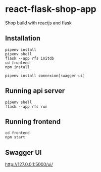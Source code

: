 # react-flask-shop-app
Shop build with reactjs and flask

## Installation

```
pipenv install
pipenv shell
flask --app rfs initdb
cd frontend
npm install
```

```
pipenv install connexion[swagger-ui]
```

## Running api server
```
pipenv shell
flask --app rfs run
```

## Running frontend

```
cd frontend
npm start
```

## Swagger UI
http://127.0.0.1:5000/ui/
